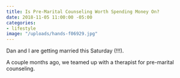 ```yaml
---
title: Is Pre-Marital Counseling Worth Spending Money On?
date: 2018-11-05 11:00:00 -05:00
categories:
- lifestyle
image: "/uploads/hands-f06929.jpg"
---
```


Dan and I are getting married this Saturday (!!!). 

A couple months ago, we teamed up with a therapist for pre-marital counseling. 